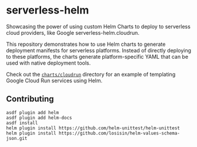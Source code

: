 # serverless-helm

Showcasing the power of using custom Helm Charts to deploy to serverless cloud providers, like Google serverless-helm.cloudrun.

This repository demonstrates how to use Helm charts to generate deployment manifests for serverless platforms. Instead of directly deploying to these platforms, the charts generate platform-specific YAML that can be used with native deployment tools.

Check out the [`charts/cloudrun`](charts/cloudrun) directory for an example of templating Google Cloud Run services using Helm.

## Contributing

```shell
asdf plugin add helm
asdf plugin add helm-docs
asdf install
helm plugin install https://github.com/helm-unittest/helm-unittest
helm plugin install https://github.com/losisin/helm-values-schema-json.git

```
